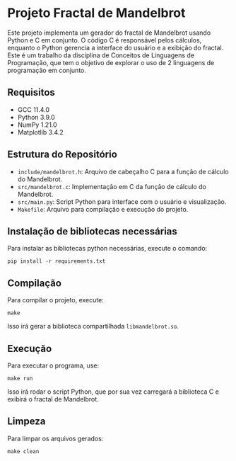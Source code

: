 # Projeto Fractal de Mandelbrot

Este projeto implementa um gerador do fractal de Mandelbrot usando Python e C em conjunto. O código C é responsável pelos cálculos, enquanto o Python gerencia a interface do usuário e a exibição do fractal.
Este é um trabalho da disciplina de Conceitos de Linguagens de Programação, que tem o objetivo de explorar o uso de 2 linguagens de programação em conjunto.

## Requisitos

- GCC 11.4.0
- Python 3.9.0
- NumPy 1.21.0
- Matplotlib 3.4.2

## Estrutura do Repositório

- `include/mandelbrot.h`: Arquivo de cabeçalho C para a função de cálculo do Mandelbrot.
- `src/mandelbrot.c`: Implementação em C da função de cálculo do Mandelbrot.
- `src/main.py`: Script Python para interface com o usuário e visualização.
- `Makefile`: Arquivo para compilação e execução do projeto.

## Instalação de bibliotecas necessárias

Para instalar as bibliotecas python necessárias, execute o comando:

```
pip install -r requirements.txt
```

## Compilação

Para compilar o projeto, execute:

```
make
```

Isso irá gerar a biblioteca compartilhada `libmandelbrot.so`.

## Execução

Para executar o programa, use:

```
make run
```

Isso irá rodar o script Python, que por sua vez carregará a biblioteca C e exibirá o fractal de Mandelbrot.

## Limpeza

Para limpar os arquivos gerados:

```
make clean
```